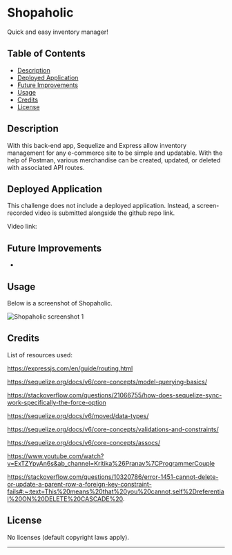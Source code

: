 # Shopaholic
Quick and easy inventory manager!

## Table of Contents

- [Description](#description)
- [Deployed Application](#deployed-application)
- [Future Improvements](#future-improvements)
- [Usage](#usage)
- [Credits](#credits)
- [License](#license)

## Description

With this back-end app, Sequelize and Express allow inventory management for any e-commerce site to be simple and updatable. With the help of Postman, various merchandise can be created, updated, or deleted with associated API routes.

## Deployed Application

This challenge does not include a deployed application. Instead, a screen-recorded video is submitted alongside the github repo link.

Video link: 

## Future Improvements

 * 

## Usage

Below is a screenshot of Shopaholic.

![Shopaholic screenshot 1]()

## Credits

List of resources used:

https://expressjs.com/en/guide/routing.html

https://sequelize.org/docs/v6/core-concepts/model-querying-basics/

https://stackoverflow.com/questions/21066755/how-does-sequelize-sync-work-specifically-the-force-option

https://sequelize.org/docs/v6/moved/data-types/

https://sequelize.org/docs/v6/core-concepts/validations-and-constraints/

https://sequelize.org/docs/v6/core-concepts/assocs/

https://www.youtube.com/watch?v=ExTZYpyAn6s&ab_channel=Kritika%26Pranav%7CProgrammerCouple

https://stackoverflow.com/questions/10320786/error-1451-cannot-delete-or-update-a-parent-row-a-foreign-key-constraint-fails#:~:text=This%20means%20that%20you%20cannot,self%2Dreferential%20ON%20DELETE%20CASCADE%20.

## License

No licenses (default copyright laws apply).

---